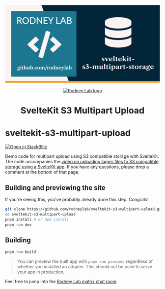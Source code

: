 <img src="./images/rodneylab-github-sveltekit-s3-multipart-upload.png" alt="Rodney Lab sveltekit-s3-multipart-upload Github banner">

<p align="center">
  <a aria-label="Open Rodney Lab site" href="https://rodneylab.com" rel="nofollow noopener noreferrer">
    <img alt="Rodney Lab logo" src="https://rodneylab.com/assets/icon.png" width="60" />
  </a>
</p>
<h1 align="center">
  SvelteKit S3 Multipart Upload
</h1>

# sveltekit-s3-multipart-upload

[![Open in StackBlitz](https://developer.stackblitz.com/img/open_in_stackblitz.svg)](https://stackblitz.com/github/rodneylab/sveltekit-s3-multipart-upload)

Demo code for multipart upload using S3 compatible storage with SvelteKit. The code accompanies the <a aria-label="Open Rodney Lab blog post on using SvelteKit S3 multipart upload" href="https://rodneylab.com/sveltekit-s3-multipart-upload/">video on uploading larger files to S3 compatible storage using a SvelteKit app</a>. If you have any questions, please drop a comment at the bottom of that page.

## Building and previewing the site

If you're seeing this, you've probably already done this step. Congrats!

```bash
git clone https://github.com/rodneylab/sveltekit-s3-multipart-upload.git
cd sveltekit-s3-multipart-upload
pnpm install # or npm install
pnpm run dev
```

## Building

```bash
pnpm run build
```

> You can preview the built app with `pnpm run preview`, regardless of whether you installed an adapter. This should _not_ be used to serve your app in production.

Feel free to jump into the [Rodney Lab matrix chat room](https://matrix.to/#/%23rodney:matrix.org).